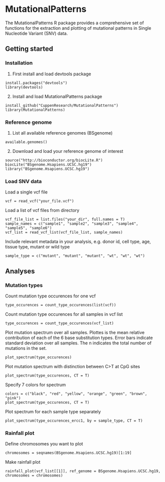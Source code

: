 # MutationalPatterns

The MutationalPatterns R package provides a comprehensive set of functions for the extraction and plotting of mutational patterns in Single Nucleotide Variant (SNV) data.

## Getting started

### Installation

1. First install and load devtools package

  ```{r}
  install.packages("devtools")
  library(devtools)
  ```
2. Install and load MutationalPatterns package

  ```{r}
  install_github("CuppenResearch/MutationalPatterns")
  library(MutationalPatterns)
  ```

### Reference genome

1. List all available reference genomes (BSgenome)

  ```{r}
  available.genomes()
  ```
2. Download and load your reference genome of interest

  ```{r}
  source("http://bioconductor.org/biocLite.R")
  biocLite("BSgenome.Hsapiens.UCSC.hg19")
  library("BSgenome.Hsapiens.UCSC.hg19")
  ```
  
### Load SNV data

Load a single vcf file
  ```{r}
  vcf = read_vcf("your_file.vcf")
  ```

Load a list of vcf files from directory
  ```{r}
  vcf_file_list = list.files("your_dir", full.names = T)
  sample_names = c("sample1", "sample2", "sample3", "sample4", "sample5", "sample6")
  vcf_list = read_vcf_list(vcf_file_list, sample_names)
  ```

Include relevant metadata in your analysis, e.g. donor id, cell type, age, tissue type, mutant or wild type
  ```{r}
  sample_type = c("mutant", "mutant", "mutant", "wt", "wt", "wt")
  ```

##  Analyses

### Mutation types

Count mutation type occurences for one vcf
  ```{r}
  type_occurences = count_type_occurences(list(vcf))
  ```

Count mutation type occurences for all samples in vcf list
  ```{r}
  type_occurences = count_type_occurences(vcf_list)
  ```

Plot mutation spectrum over all samples. Plottes is the mean relative contribution of each of the 6 base substitution types. Error bars indicate standard deviation over all samples. The n indicates the total number of mutations in the set.
  ```{r}
  plot_spectrum(type_occurences)
  ```

Plot mutation spectrum with distinction between C>T at CpG sites
  ```{r}
  plot_spectrum(type_occurences, CT = T)
  ```

Specify 7 colors for spectrum
  ```{r}
  colors = c("black", "red", "yellow", "orange", "green", "brown", "pink")
  plot_spectrum(type_occurences, CT = T)
  ```

Plot spectrum for each sample type separately
  ```{r}
  plot_spectrum(type_occurences_ercc1, by = sample_type, CT = T)
  ```

### Rainfall plot

Define chromosomes you want to plot
  ```{r}
  chromosomes = seqnames(BSgenome.Hsapiens.UCSC.hg19)[1:19]
  ```

Make rainfall plot
  ```{r}
  rainfall_plot(vcf_list[[1]], ref_genome = BSgenome.Hsapiens.UCSC.hg19, chromosomes = chromosomes)
  ```
  
  
